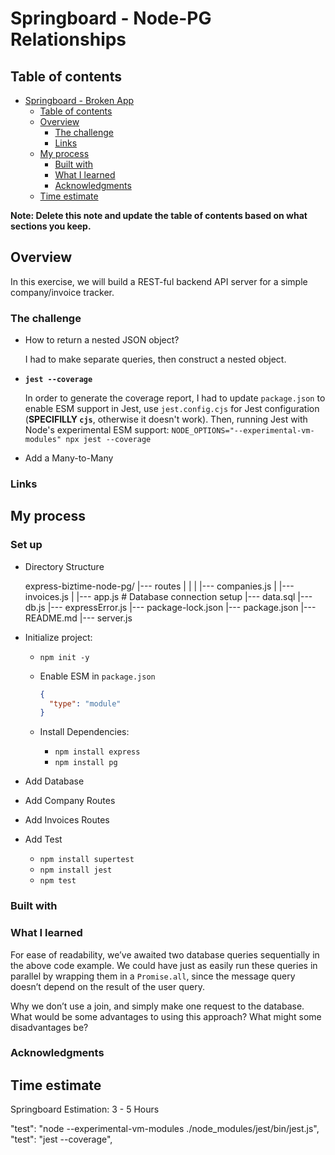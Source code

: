 # Springboard - Node-PG Relationships

## Table of contents

- [Springboard - Broken App](#springboard---broken-app)
  - [Table of contents](#table-of-contents)
  - [Overview](#overview)
    - [The challenge](#the-challenge)
    - [Links](#links)
  - [My process](#my-process)
    - [Built with](#built-with)
    - [What I learned](#what-i-learned)
    - [Acknowledgments](#acknowledgments)
  - [Time estimate](#time-estimate)

**Note: Delete this note and update the table of contents based on what sections you keep.**

## Overview

In this exercise, we will build a REST-ful backend API server for a simple company/invoice tracker.

### The challenge

- How to return a nested JSON object?

  I had to make separate queries, then construct a nested object.

- **`jest --coverage`**

  In order to generate the coverage report, I had to update `package.json` to enable ESM support in Jest, use `jest.config.cjs` for Jest configuration (**SPECIFILLY `cjs`**, otherwise it doesn't work). Then, running Jest with Node's experimental ESM support: `NODE_OPTIONS="--experimental-vm-modules" npx jest --coverage`

- Add a Many-to-Many

### Links

## My process

### Set up

- Directory Structure

  express-biztime-node-pg/
  |--- routes
  | |
  | |--- companies.js
  | |--- invoices.js
  |
  |--- app.js # Database connection setup
  |--- data.sql
  |--- db.js
  |--- expressError.js
  |--- package-lock.json
  |--- package.json
  |--- README.md
  |--- server.js

- Initialize project:

  - `npm init -y`

  - Enable ESM in `package.json`

    ```json
    {
      "type": "module"
    }
    ```

  - Install Dependencies:

    - `npm install express`
    - `npm install pg`

- Add Database

- Add Company Routes

- Add Invoices Routes

- Add Test

  - `npm install supertest`
  - `npm install jest`
  - `npm test`

### Built with

### What I learned

For ease of readability, we’ve awaited two database queries sequentially in the above code example. We could have just as easily run these queries in parallel by wrapping them in a `Promise.all`, since the message query doesn’t depend on the result of the user query.

Why we don’t use a join, and simply make one request to the database. What would be some advantages to using this approach? What might some disadvantages be?

### Acknowledgments

## Time estimate

Springboard Estimation: 3 - 5 Hours

"test": "node --experimental-vm-modules ./node_modules/jest/bin/jest.js",
"test": "jest --coverage",
